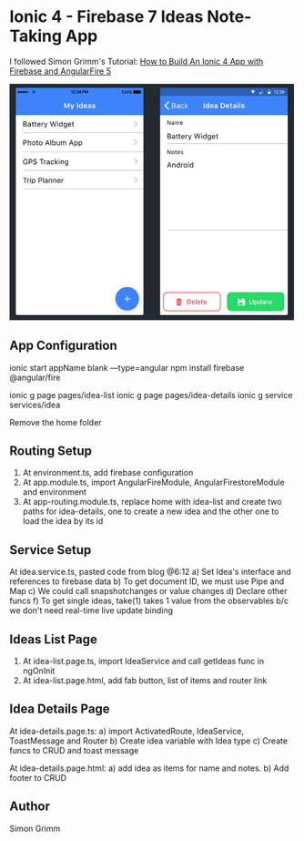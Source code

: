 # Ionic 4 - Firebase 7 Ideas Note-Taking App

I followed Simon Grimm's Tutorial: [How to Build An Ionic 4 App with Firebase and AngularFire 5](https://www.youtube.com/watch?v=SHRjQA3lvNk)

<img src="https://github.com/martha-softwaredeveloper/Ionic4-FirebaseIdeas/blob/master/src/assets/screenshot.png" width="500"/>

## App Configuration

ionic start appName blank —type=angular
npm install firebase @angular/fire

ionic g page pages/idea-list
ionic g page pages/idea-details
ionic g service services/idea

Remove the home folder

## Routing Setup

1. At environment.ts, add firebase configuration
2. At app.module.ts, import AngularFireModule, AngularFirestoreModule and environment
3. At app-routing.module.ts, replace home with idea-list and create two paths for idea-details, one to create a new idea and the other one to load the idea by its id

## Service Setup

At idea.service.ts, pasted code from blog @6:12
 a) Set Idea's interface and references to firebase data
 b) To get document ID, we must use Pipe and Map
 c) We could call snapshotchanges or value changes
 d) Declare other funcs
 f) To get single ideas, take(1) takes 1 value from the observables b/c we don't need real-time live update binding

 ##  Ideas List Page

1. At idea-list.page.ts, import IdeaService and call getIdeas func in ngOnInit
2. At idea-list.page.html, add fab button, list of items and router link

## Idea Details Page

At idea-details.page.ts:
 a) import ActivatedRoute, IdeaService, ToastMessage and Router
 b) Create idea variable with Idea type
 c) Create funcs to CRUD and toast message

At idea-details.page.html:
 a) add idea as items for name and notes.
 b) Add footer to CRUD

 ## Author
 
 Simon Grimm